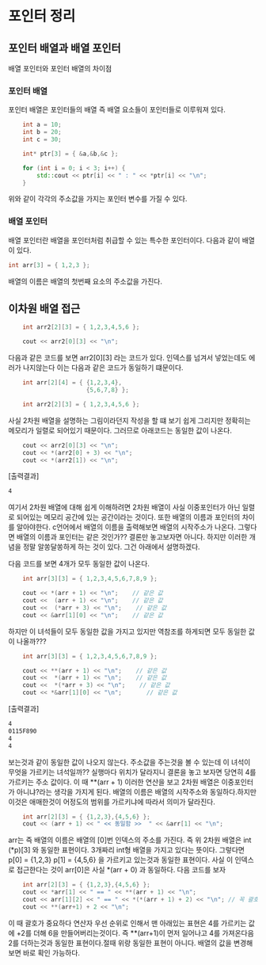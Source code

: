 # 포인터 정리

## 포인터 배열과 배열 포인터
배열 포인터와 포인터 배열의 차이점

### 포인터 배열
포인터 배열은 포인터들의 배열 즉 배열 요소들이 포인터들로 이루워져 있다.

```Cpp
	int a = 10;
	int b = 20;
	int c = 30;

	int* ptr[3] = { &a,&b,&c };

	for (int i = 0; i < 3; i++) {
		std::cout << ptr[i] << " : " << *ptr[i] << "\n";
	}
```
위와 같이 각각의 주소값을 가지는 포인터 변수를 가질 수 있다.

### 배열 포인터
배열 포인터란 배열을 포인터처럼 취급할 수 있는 특수한 포인터이다.
다음과 같이 배열이 있다.
```Cpp
int arr[3] = { 1,2,3 };
```
배열의 이름은 배열의 첫번째 요소의 주소값을 가진다.






## 이차원 배열 접근
  
```cpp
	int arr2[2][3] = { 1,2,3,4,5,6 };

	cout << arr2[0][3] << "\n";

```
다음과 같은 코드를 보면 arr2[0][3] 라는 코드가 있다. 인덱스를 넘겨서 넣었는데도 에러가 나지않는다 이는 다음과 같은 코드가 동일하기 떄문이다.

```cpp
	int arr[2][4] = { {1,2,3,4}, 
					  {5,6,7,8} };

	int arr2[2][3] = { 1,2,3,4,5,6 };
```

사실 2차원 배열을 설명하는 그림이라던지 작성을 할 떄 보기 쉽게 그리지만 정확히는 메모리가 일렬로 되어있기 때문이다.
그러므로 아래코드는 동일한 값이 나온다.

```cpp
	cout << arr2[0][3] << "\n";
	cout << *(arr2[0] + 3) << "\n";
	cout << *(arr2[1]) << "\n";
```

[출력결과]
```bash
4
```
여기서 2차원 배열에 대해 쉽게 이해하려면 2차원 배열이 사실 이중포인터가 아닌 일렬로 되어있는 메모리 공간에 있는 공간이라는 것이다. 또한 배열의 이름과 포인터의 차이를 알아야한다. c언어에서 배열의 이름을 출력해보면 배열의 시작주소가 나온다. 그렇다면 배열의 이름과 포인터는 같은 것인가?? 결론만 놓고보자면 아니다. 하지만 이러한 개념을 정말 알쏭달쏭하게 하는 것이 있다. 그건 아래에서 설명하겠다.

다음 코드를 보면 4개가 모두 동일한 값이 나온다.
```cpp
    int arr[3][3] = { 1,2,3,4,5,6,7,8,9 };

	cout << *(arr + 1) << "\n";    // 같은 값
	cout <<  (arr + 1) << "\n";    // 같은 값
	cout <<  (*arr + 3) << "\n";    // 같은 값
	cout << &arr[1][0] << "\n";	   // 같은 값

```
하지만 이 녀석들이 모두 동일한 값을 가지고 있지만 역참조를 하게되면 모두 동일한 값이 나올까???

```cpp
    int arr[3][3] = { 1,2,3,4,5,6,7,8,9 };

	cout << **(arr + 1) << "\n";    // 같은 값
	cout <<  *(arr + 1) << "\n";    // 같은 값
	cout <<  *(*arr + 3) << "\n";    // 같은 값
	cout << *&arr[1][0] << "\n";	   // 같은 값
```

[출력결과]
```bash
4
0115F890
4
4
```

보는것과 같이 동일한 값이 나오지 않는다. 주소값을 주는것을 볼 수 있는데 이 녀석이 무엇을 가르키는 녀석일까??
실행마다 위치가 달라지니 결론을 놓고 보자면 당연히 4를 가르키는 주소 값이다. 이 때  **(arr + 1) 이러한 연산을 보고
2차원 배열은 이중포인터가 아니냐?라는 생각을 가지게 된다.
배열의 이름은 배열의 시작주소와 동일하다.하지만 이것은 애매한것이 어정도의 범위를 가르키냐에 따라서 의미가 달라진다.

```cpp
	int arr[2][3] = { {1,2,3},{4,5,6} };
	cout << (arr + 1) << " << 동일함 >>  " << &arr[1] << "\n";
```
arr는 즉 배열의 이름은 배열의 [0]번 인덱스의 주소를 가진다. 즉 위 2차원 배열은 int (*p)[3] 와 동일한 표현이다.
3개짜리 int형 배열을 가지고 있다는 뜻이다. 그렇다면 p[0] = {1,2,3} p[1] = {4,5,6} 을 가르키고 있는것과 동일한 표현이다. 사실 이 인덱스로 접근한다는 것이 arr[0]은 사실 *(arr + 0) 과 동일하다. 다음 코드를 보자

```cpp
	int arr[2][3] = { {1,2,3},{4,5,6} };
	cout << *arr[1] << " == " << **(arr + 1) << "\n";
	cout << arr[1][2] << " == " << *(*(arr + 1) + 2) << "\n"; // 꼭 괄호를 적어줘야함
	cout << **(arr+1) + 2 << "\n";           
```

이 때 괄호가 중요하다 연산자 우선 순위로 인해서 맨 아래있는 표현은 4를 가르키는 값에 +2를 더해 6을 만들어버리는것이다.
즉 **(arr+1)이 먼저 일어나고 4를 가져온다음 2를 더하는것과 동일한 표현이다.절때 위랑 동일한 표현이 아니다. 배열의
값을 변경해보면 바로 확인 가능하다.
